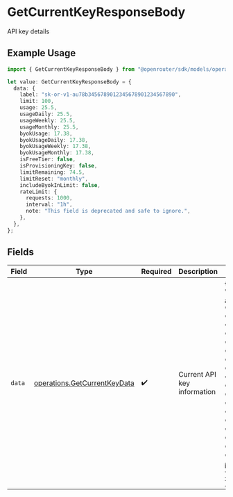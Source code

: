 # GetCurrentKeyResponseBody

API key details

## Example Usage

```typescript
import { GetCurrentKeyResponseBody } from "@openrouter/sdk/models/operations";

let value: GetCurrentKeyResponseBody = {
  data: {
    label: "sk-or-v1-au78b3456789012345678901234567890",
    limit: 100,
    usage: 25.5,
    usageDaily: 25.5,
    usageWeekly: 25.5,
    usageMonthly: 25.5,
    byokUsage: 17.38,
    byokUsageDaily: 17.38,
    byokUsageWeekly: 17.38,
    byokUsageMonthly: 17.38,
    isFreeTier: false,
    isProvisioningKey: false,
    limitRemaining: 74.5,
    limitReset: "monthly",
    includeByokInLimit: false,
    rateLimit: {
      requests: 1000,
      interval: "1h",
      note: "This field is deprecated and safe to ignore.",
    },
  },
};
```

## Fields

| Field                                                                                                                                                                                                                                                                                                                                                                                                                                                                                                                   | Type                                                                                                                                                                                                                                                                                                                                                                                                                                                                                                                    | Required                                                                                                                                                                                                                                                                                                                                                                                                                                                                                                                | Description                                                                                                                                                                                                                                                                                                                                                                                                                                                                                                             | Example                                                                                                                                                                                                                                                                                                                                                                                                                                                                                                                 |
| ----------------------------------------------------------------------------------------------------------------------------------------------------------------------------------------------------------------------------------------------------------------------------------------------------------------------------------------------------------------------------------------------------------------------------------------------------------------------------------------------------------------------- | ----------------------------------------------------------------------------------------------------------------------------------------------------------------------------------------------------------------------------------------------------------------------------------------------------------------------------------------------------------------------------------------------------------------------------------------------------------------------------------------------------------------------- | ----------------------------------------------------------------------------------------------------------------------------------------------------------------------------------------------------------------------------------------------------------------------------------------------------------------------------------------------------------------------------------------------------------------------------------------------------------------------------------------------------------------------- | ----------------------------------------------------------------------------------------------------------------------------------------------------------------------------------------------------------------------------------------------------------------------------------------------------------------------------------------------------------------------------------------------------------------------------------------------------------------------------------------------------------------------- | ----------------------------------------------------------------------------------------------------------------------------------------------------------------------------------------------------------------------------------------------------------------------------------------------------------------------------------------------------------------------------------------------------------------------------------------------------------------------------------------------------------------------- |
| `data`                                                                                                                                                                                                                                                                                                                                                                                                                                                                                                                  | [operations.GetCurrentKeyData](../../models/operations/getcurrentkeydata.md)                                                                                                                                                                                                                                                                                                                                                                                                                                            | :heavy_check_mark:                                                                                                                                                                                                                                                                                                                                                                                                                                                                                                      | Current API key information                                                                                                                                                                                                                                                                                                                                                                                                                                                                                             | {<br/>"label": "sk-or-v1-au78b3456789012345678901234567890",<br/>"limit": 100,<br/>"usage": 25.5,<br/>"usage_daily": 25.5,<br/>"usage_weekly": 25.5,<br/>"usage_monthly": 25.5,<br/>"byok_usage": 17.38,<br/>"byok_usage_daily": 17.38,<br/>"byok_usage_weekly": 17.38,<br/>"byok_usage_monthly": 17.38,<br/>"is_free_tier": false,<br/>"is_provisioning_key": false,<br/>"limit_remaining": 74.5,<br/>"limit_reset": "monthly",<br/>"include_byok_in_limit": false,<br/>"rate_limit": {<br/>"requests": 1000,<br/>"interval": "1h",<br/>"note": "This field is deprecated and safe to ignore."<br/>}<br/>} |